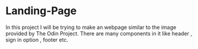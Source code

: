 # Landing-Page
In this project I will be trying to make an webpage similar to the image provided by
The Odin Project. There are many components in it like header , sign in option , footer etc.